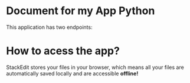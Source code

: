 # Document for my App Python

This application has two  endpoints:


#  How to acess the app?

StackEdit stores your files in your browser, which means all your files are automatically saved locally and are accessible **offline!**
